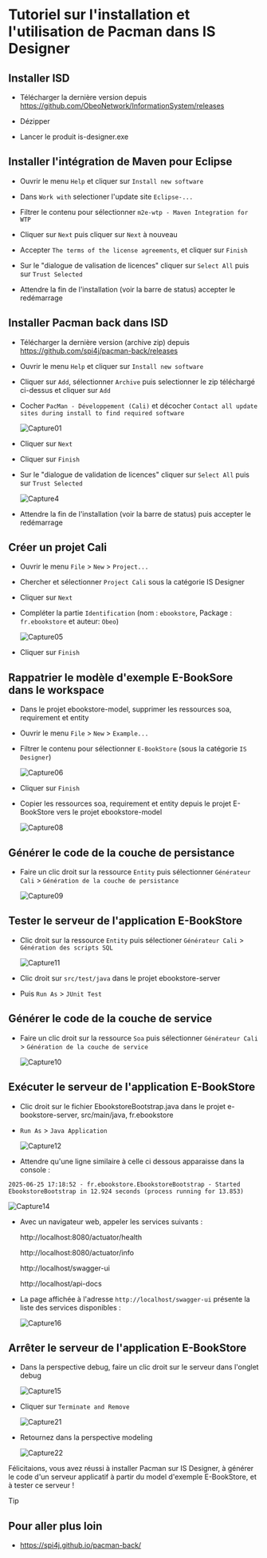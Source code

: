 
# Tutoriel sur l'installation et l'utilisation de Pacman dans IS Designer


## Installer ISD 

- Télécharger la dernière version depuis https://github.com/ObeoNetwork/InformationSystem/releases

- Dézipper

- Lancer le produit is-designer.exe

## Installer l'intégration de Maven pour Eclipse

- Ouvrir le menu `Help` et cliquer sur `Install new software`

- Dans `Work with` selectioner l'update site `Eclipse-...`

- Filtrer le contenu pour sélectionner `m2e-wtp - Maven Integration for WTP`

- Cliquer sur `Next` puis cliquer sur `Next` à nouveau

- Accepter `The terms of the license agreements`, et cliquer sur `Finish`

- Sur le "dialogue de valisation de licences" cliquer sur `Select All` puis sur `Trust Selected`

- Attendre la fin de l'installation (voir la barre de status) accepter le redémarrage

## Installer Pacman back dans ISD

- Télécharger la dernière version (archive zip) depuis https://github.com/spi4j/pacman-back/releases

- Ouvrir le menu `Help` et cliquer sur `Install new software`

- Cliquer sur `Add`, sélectionner `Archive` puis selectionner le zip téléchargé ci-dessus et cliquer sur `Add`


- Cocher `PacMan - Développement (Cali)` et décocher `Contact all update sites during install to find required software`

  ![Capture01](Capture01.png)

- Cliquer sur `Next`

- Cliquer sur `Finish`

- Sur le "dialogue de validation de licences" cliquer sur `Select All` puis sur `Trust Selected`

  ![Capture4](Capture4.PNG)

- Attendre la fin de l'installation (voir la barre de status) puis accepter le redémarrage

## Créer un projet Cali

- Ouvrir le menu `File` > `New` > `Project...`

- Chercher et sélectionner `Project Cali` sous la catégorie IS Designer

- Cliquer sur `Next` 

- Compléter la partie `Identification` (nom : `ebookstore`, Package : `fr.ebookstore` et auteur: `Obeo`)

  ![Capture05](Capture05.png)

- Cliquer sur `Finish`

## Rappatrier le modèle d'exemple E-BookSore dans le workspace 

- Dans le projet ebookstore-model, supprimer les ressources soa, requirement et entity

- Ouvrir le menu `File` > `New` > `Example...`


- Filtrer le contenu pour sélectionner `E-BookStore` (sous la catégorie `IS Designer`)

  ![Capture06](Capture06.PNG)

- Cliquer sur `Finish`



- Copier les ressources soa, requirement et entity depuis le projet E-BookStore vers le projet ebookstore-model

  ![Capture08](Capture08.PNG)

## Générer le code de la couche de persistance

- Faire un clic droit sur la ressource `Entity` puis sélectionner `Générateur Cali` > `Génération de la couche de persistance`

  ![Capture09](Capture09.png)

## Tester le serveur de l'application E-BookStore

- Clic droit sur la ressource `Entity` puis sélectioner `Générateur Cali` > `Génération des scripts SQL`

  ![Capture11](Capture11.png)

- Clic droit sur `src/test/java` dans le projet ebookstore-server

- Puis `Run As` > `JUnit Test`

## Générer le code de la couche de service

- Faire un clic droit sur la ressource `Soa` puis sélectionner `Générateur Cali` > `Génération de la couche de service`

  ![Capture10](Capture10.png)

## Exécuter le serveur de l'application E-BookStore

- Clic droit sur le fichier EbookstoreBootstrap.java dans le projet e-bookstore-server, src/main/java, fr.ebookstore 

- `Run As` > `Java Application`

  ![Capture12](Capture12.png)

- Attendre qu'une ligne similaire à celle ci dessous apparaisse dans la console :

`2025-06-25 17:18:52 - fr.ebookstore.EbookstoreBootstrap - Started EbookstoreBootstrap in 12.924 seconds (process running for 13.853)`

  ![Capture14](Capture14.png)

- Avec un navigateur web, appeler les services suivants : 

  	http://localhost:8080/actuator/health
	
 	http://localhost:8080/actuator/info
	
 	http://localhost/swagger-ui
	
	http://localhost/api-docs

- La page affichée à l'adresse `http://localhost/swagger-ui` présente la liste des services disponibles :

  ![Capture16](Capture16.png)

## Arrêter le serveur de l'application E-BookStore

- Dans la perspective debug, faire un clic droit sur le serveur dans l'onglet debug

  ![Capture15](Capture15.png)

- Cliquer sur `Terminate and Remove`

  ![Capture21](Capture21.png)

- Retournez dans la perspective modeling

  ![Capture22](Capture22.PNG)

Félicitaions, vous avez réussi à installer Pacman sur IS Designer, à générer le code d'un serveur applicatif à partir du model d'exemple E-BookStore, et à tester ce serveur !

> [!TIP]
> ## Pour aller plus loin
> - https://spi4j.github.io/pacman-back/


